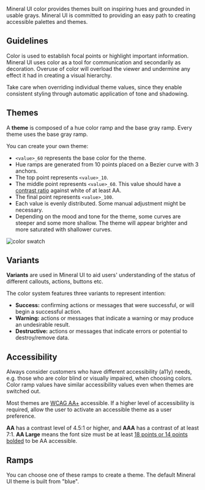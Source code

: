 Mineral UI color provides themes built on inspiring hues and grounded in usable
grays. Mineral UI is committed to providing an easy path to creating accessible
palettes and themes.

## Guidelines

Color is used to establish focal points or highlight important information.
Mineral UI uses color as a tool for communication and secondarily as decoration.
Overuse of color will overload the viewer and undermine any effect it had in
creating a visual hierarchy.

Take care when overriding individual theme values, since they enable consistent
styling through automatic application of tone and shadowing.

## Themes

A **theme** is composed of a hue color ramp and the base gray ramp. Every theme
uses the base gray ramp.

You can create your own theme:
  - `<value>_60` represents the base color for the theme.
  - Hue ramps are generated from 10 points placed on a Bezier curve with 3
    anchors.
  - The top point represents `<value>_10`.
  - The middle point represents `<value>_60`. This value should have a
    [contrast ratio](https://webaim.org/resources/contrastchecker/)
    against white of at least AA.
  - The final point represents `<value>_100`.
  - Each value is evenly distributed. Some manual adjustment might be necessary.
  - Depending on the mood and tone for the theme, some curves are steeper and
    some more shallow. The theme will appear brighter and more saturated with
    shallower curves.

![color swatch](/images/color-swatch.png)

## Variants

**Variants** are used in Mineral UI to aid users' understanding of the status of
different callouts, actions, buttons etc.

The color system features three variants to represent intention:
- **Success:** confirming actions or messages that were successful, or will
  begin a successful action.
- **Warning:** actions or messages that indicate a warning or may produce an
  undesirable result.
- **Destructive:** actions or messages that indicate errors or potential to
  destroy/remove data.

<Variants />

## Accessibility

Always consider customers who have different accessibility (a11y) needs, e.g. those who are color blind or visually impaired, when choosing colors.
Color ramp values have similar accessibility values even when themes are switched out.

Most themes are [WCAG AA+](https://www.w3.org/TR/WCAG20/) accessible. If a
higher level of accessibility is required, allow the user to activate an
accessible theme as a user preference.

**AA** has a contrast level of 4.5:1 or higher, and **AAA** has a contrast of at
least 7:1. **AA Large** means the font size must be at
least [18 points or 14 points bolded](https://developer.paciellogroup.com/blog/2012/05/whats-large-text-in-wcag-2-0-parlance/)
to be AA accessible.

## Ramps

You can choose one of these ramps to create a theme. The default Mineral UI
theme is built from "blue".

